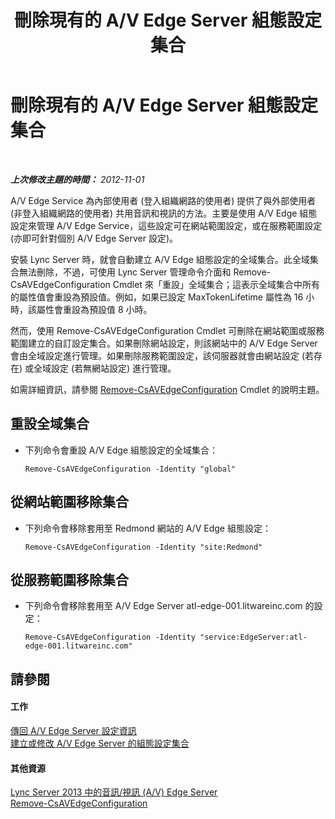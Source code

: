 ﻿---
title: 刪除現有的 A/V Edge Server 組態設定集合
TOCTitle: 刪除現有的 A/V Edge Server 組態設定集合
ms:assetid: 668d3613-e464-4b68-967a-cfff90b9ce4b
ms:mtpsurl: https://technet.microsoft.com/zh-tw/library/JJ688077(v=OCS.15)
ms:contentKeyID: 49890096
ms.date: 08/10/2015
mtps_version: v=OCS.15
ms.translationtype: HT
---

# 刪除現有的 A/V Edge Server 組態設定集合

 

_**上次修改主題的時間：** 2012-11-01_

A/V Edge Service 為內部使用者 (登入組織網路的使用者) 提供了與外部使用者 (非登入組織網路的使用者) 共用音訊和視訊的方法。主要是使用 A/V Edge 組態設定來管理 A/V Edge Service，這些設定可在網站範圍設定，或在服務範圍設定 (亦即可針對個別 A/V Edge Server 設定)。

安裝 Lync Server 時，就會自動建立 A/V Edge 組態設定的全域集合。此全域集合無法刪除，不過，可使用 Lync Server 管理命令介面和 Remove-CsAVEdgeConfiguration Cmdlet 來「重設」全域集合；這表示全域集合中所有的屬性值會重設為預設值。例如，如果已設定 MaxTokenLifetime 屬性為 16 小時，該屬性會重設為預設值 8 小時。

然而，使用 Remove-CsAVEdgeConfiguration Cmdlet 可刪除在網站範圍或服務範圍建立的自訂設定集合。如果刪除網站設定，則該網站中的 A/V Edge Server 會由全域設定進行管理。如果刪除服務範圍設定，該伺服器就會由網站設定 (若存在) 或全域設定 (若無網站設定) 進行管理。

如需詳細資訊，請參閱 [Remove-CsAVEdgeConfiguration](remove-csavedgeconfiguration.md) Cmdlet 的說明主題。

## 重設全域集合

  - 下列命令會重設 A/V Edge 組態設定的全域集合：
    
        Remove-CsAVEdgeConfiguration -Identity "global"

## 從網站範圍移除集合

  - 下列命令會移除套用至 Redmond 網站的 A/V Edge 組態設定：
    
        Remove-CsAVEdgeConfiguration -Identity "site:Redmond"

## 從服務範圍移除集合

  - 下列命令會移除套用至 A/V Edge Server atl-edge-001.litwareinc.com 的設定：
    
        Remove-CsAVEdgeConfiguration -Identity "service:EdgeServer:atl-edge-001.litwareinc.com"

## 請參閱

#### 工作

[傳回 A/V Edge Server 設定資訊](lync-server-2013-return-a-v-edge-server-configuration-information.md)  
[建立或修改 A/V Edge Server 的組態設定集合](lync-server-2013-create-or-modify-a-collection-of-a-v-edge-server-configuration-settings.md)  

#### 其他資源

[Lync Server 2013 中的音訊/視訊 (A/V) Edge Server](lync-server-2013-audio-video-a-v-edge-servers.md)  
[Remove-CsAVEdgeConfiguration](remove-csavedgeconfiguration.md)

